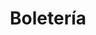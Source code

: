 ---
title: "Boletería"
url: /santa-cruz-de-la-sierra/boleteria-avenida-roca-y-coronado-2/
shop: entradas
---